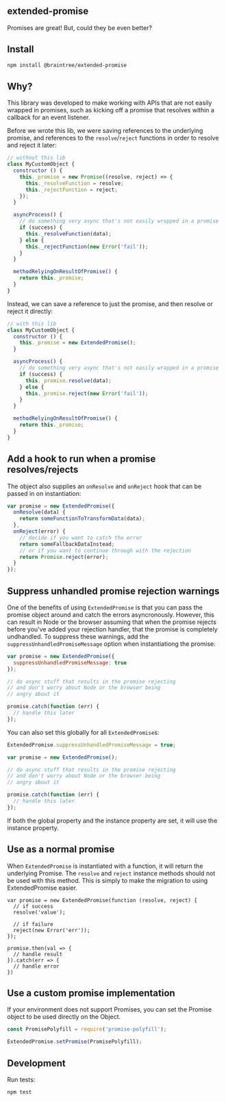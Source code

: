 extended-promise
----------------

Promises are great! But, could they be even better?

## Install

```sh
npm install @braintree/extended-promise
```

## Why?

This library was developed to make working with APIs that are not easily wrapped in promises, such as kicking off a promise that resolves within a callback for an event listener.

Before we wrote this lib, we were saving references to the underlying promise, and references to the `resolve`/`reject` functions in order to resolve and reject it later:

```js
// without this lib
class MyCustomObject {
  constructor () {
    this._promise = new Promise((resolve, reject) => {
      this._resolveFunction = resolve;
      this._rejectFunction = reject;
    });
  }

  asyncProcess() {
    // do something very async that's not easily wrapped in a promise
    if (success) {
      this._resolveFunction(data);
    } else {
      this._rejectFunction(new Error('fail'));
    }
  }

  methodRelyingOnResultOfPromise() {
    return this._promise;
  }
}
```

Instead, we can save a reference to just the promise, and then resolve or reject it directly:

```js
// with this lib
class MyCustomObject {
  constructor () {
    this._promise = new ExtendedPromise();
  }

  asyncProcess() {
    // do something very async that's not easily wrapped in a promise
    if (success) {
      this._promise.resolve(data);
    } else {
      this._promise.reject(new Error('fail'));
    }
  }

  methodRelyingOnResultOfPromise() {
    return this._promise;
  }
}
```

## Add a hook to run when a promise resolves/rejects

The object also supplies an `onResolve` and `onReject` hook that can be passed in on instantiation:

```js
var promise = new ExtendedPromise({
  onResolve(data) {
    return someFunctionToTransformData(data);
  },
  onReject(error) {
    // decide if you want to catch the error
    return someFallbackDataInstead;
    // or if you want to continue through with the rejection
    return Promise.reject(error);
  }
});
```

## Suppress unhandled promise rejection warnings

One of the benefits of using `ExtendedPromise` is that you can pass the promise object around and catch the errors asyncronously. However, this can result in Node or the browser assuming that when the promise rejects before you've added your rejection handler, that the promise is completely undhandled. To suppress these warnings, add the `suppressUnhandledPromiseMessage` option when instantiationg the promise:

```js
var promise = new ExtendedPromise({
  suppressUnhandledPromiseMessage: true
});

// do async stuff that results in the promise rejecting
// and don't worry about Node or the browser being
// angry about it

promise.catch(function (err) {
  // handle this later
});
```

You can also set this globally for all `ExtendedPromise`s:

```js
ExtendedPromise.suppressUnhandledPromiseMessage = true;

var promise = new ExtendedPromise();

// do async stuff that results in the promise rejecting
// and don't worry about Node or the browser being
// angry about it

promise.catch(function (err) {
  // handle this later
});
```

If both the global property and the instance property are set, it will use the instance property.

## Use as a normal promise

When `ExtendedPromise` is instantiated with a function, it will return the underlying Promise. The `resolve` and `reject` instance methods should not be used with this method. This is simply to make the migration to using ExtendedPromise easier.

```
var promise = new ExtendedPromise(function (resolve, reject) {
  // if success
  resolve('value');

  // if failure
  reject(new Error('err'));
});

promise.then(val => {
  // handle result
}).catch(err => {
  // handle error
})
```

## Use a custom promise implementation

If your environment does not support Promises, you can set the Promise object to be used directly on the Object.

```js
const PromisePolyfill = require('promise-polyfill');

ExtendedPromise.setPromise(PromisePolyfill);
```

## Development

Run tests:

```sh
npm test
```
